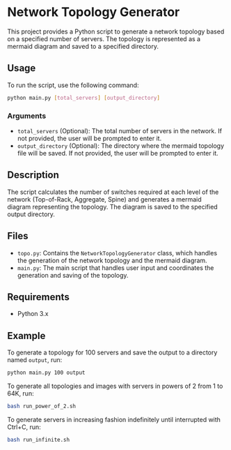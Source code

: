 # Network Topology Generator

This project provides a Python script to generate a network topology based on a specified number of servers. The topology is represented as a mermaid diagram and saved to a specified directory.

## Usage

To run the script, use the following command:

```bash
python main.py [total_servers] [output_directory]
```

### Arguments

- `total_servers` (Optional): The total number of servers in the network. If not provided, the user will be prompted to enter it.
- `output_directory` (Optional): The directory where the mermaid topology file will be saved. If not provided, the user will be prompted to enter it.

## Description

The script calculates the number of switches required at each level of the network (Top-of-Rack, Aggregate, Spine) and generates a mermaid diagram representing the topology. The diagram is saved to the specified output directory.

## Files

- `topo.py`: Contains the `NetworkTopologyGenerator` class, which handles the generation of the network topology and the mermaid diagram.
- `main.py`: The main script that handles user input and coordinates the generation and saving of the topology.

## Requirements

- Python 3.x

## Example

To generate a topology for 100 servers and save the output to a directory named `output`, run:

```bash
python main.py 100 output
```

To generate all topologies and images with servers in powers of 2 from 1 to 64K, run:

```bash
bash run_power_of_2.sh
```

To generate servers in increasing fashion indefinitely until interrupted with Ctrl+C, run:

```bash
bash run_infinite.sh
```